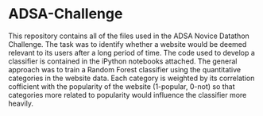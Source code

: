 # ADSA-Challenge
This repository contains all of the files used in the ADSA Novice Datathon Challenge. The task was to identify whether a website would be deemed relevant to its users after a long period of time. The code used to develop a classifier is contained in the iPython notebooks attached. The general approach was to train a Random Forest classifier using the quantitative categories in the website data. Each category is weighted by its correlation cofficient with the popularity of the website (1-popular, 0-not) so that categories more related to popularity would influence the classifier more heavily.
